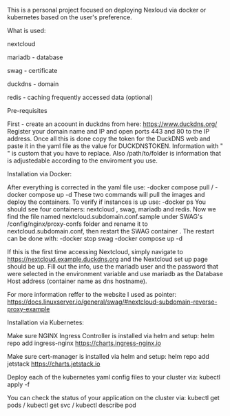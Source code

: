 This is a personal project focused on deploying Nexloud via docker or kubernetes based on the user's preference.

What is used:

nextcloud

mariadb - database

swag - certificate

duckdns - domain

redis - caching frequently accessed data (optional)

Pre-requisites

First - create an acoount in duckdns from here: https://www.duckdns.org/ Register your domain name and IP and open ports 443 and 80 to the IP address. Once all this is done copy the token for the DuckDNS web and paste it in the yaml file as the value for DUCKDNSTOKEN. Information  with " " is custom that you have to replace. Also /path/to/folder is information that is adjustedable according to the enviroment you use.

Installation via Docker:

After everything is corrected in the yaml file use: -docker compose pull / -docker compose up -d These two commands will pull the images and deploy the containers. To verify if instances is up use: -docker ps You should see four containers: nextcloud , swag,  mariadb and redis. Now we find the file named nextcloud.subdomain.conf.sample under SWAG's /config/nginx/proxy-confs folder and rename it to nextcloud.subdomain.conf, then restart the SWAG container . The restart can be done with: -docker stop swag -docker compose up -d

If this is the first time accessing Nextcloud, simply navigate to https://nextcloud.example.duckdns.org and the Nextcloud set up page should be up. Fill out the info, use the mariadb user and the password that were selected in the environment variable and  use mariadb as the Database Host address (container name as dns hostname).

For more information reffer to the website I used as pointer: https://docs.linuxserver.io/general/swag/#nextcloud-subdomain-reverse-proxy-example


Installation via Kubernetes:

Make sure NGINX Ingress Controller is installed via helm and setup:  helm repo add ingress-nginx https://charts.ingress-nginx.io

Make sure cert-manager is installed via helm and setup: helm repo add jetstack https://charts.jetstack.io

Deploy each of the kubernetes yaml config files to your cluster via: kubectl apply -f <yaml-file-name>

You can check the status of your application on the cluster via: kubectl get pods / kubectl get svc / kubectl describe pod <pod-name>






